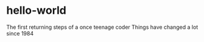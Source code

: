 # hello-world
The first returning steps of a once teenage coder
Things have changed a lot since 1984
